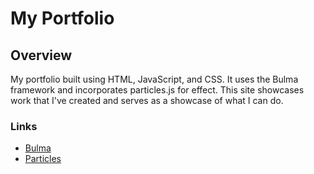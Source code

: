 # My Portfolio

## Overview
My portfolio built using HTML, JavaScript, and CSS.  It uses the Bulma framework and incorporates particles.js for effect.  This site showcases work that I've created and serves as a showcase of what I can do.

### Links
* [Bulma](http://bulma.io)
* [Particles](https://vincentgarreau.com/particles.js/)
